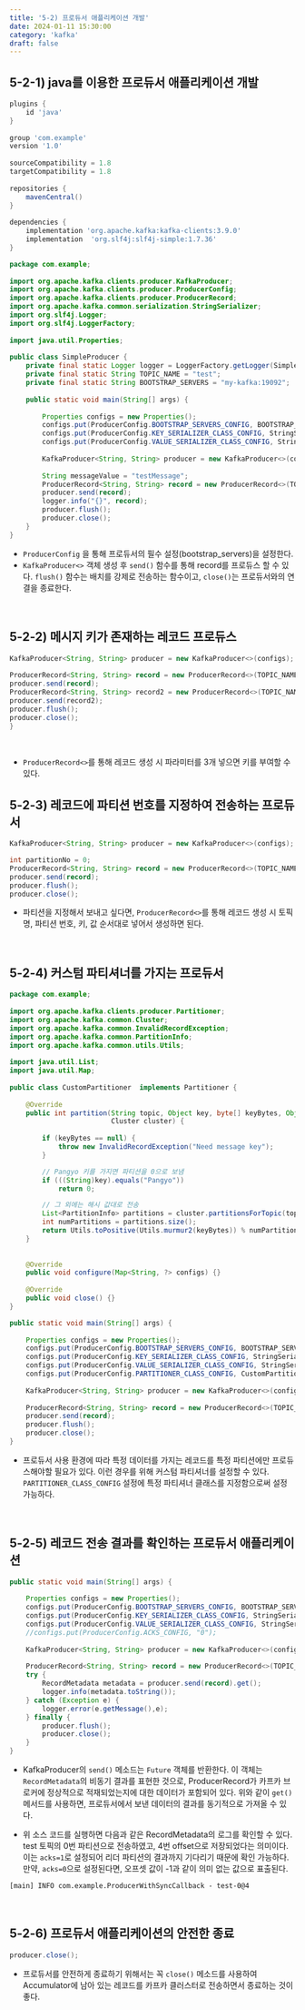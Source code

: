 ```yaml
---
title: '5-2) 프로듀서 애플리케이션 개발'
date: 2024-01-11 15:30:00
category: 'kafka'
draft: false
---
```


## 5-2-1) java를 이용한 프로듀서 애플리케이션 개발

```gradle
plugins {  
    id 'java'  
}  
  
group 'com.example'  
version '1.0'  
  
sourceCompatibility = 1.8  
targetCompatibility = 1.8  
  
repositories {  
    mavenCentral()  
}  
  
dependencies {  
    implementation 'org.apache.kafka:kafka-clients:3.9.0'  
    implementation  'org.slf4j:slf4j-simple:1.7.36'  
}
```

```java
package com.example;  
  
import org.apache.kafka.clients.producer.KafkaProducer;  
import org.apache.kafka.clients.producer.ProducerConfig;  
import org.apache.kafka.clients.producer.ProducerRecord;  
import org.apache.kafka.common.serialization.StringSerializer;  
import org.slf4j.Logger;  
import org.slf4j.LoggerFactory;  
  
import java.util.Properties;  
  
public class SimpleProducer {  
    private final static Logger logger = LoggerFactory.getLogger(SimpleProducer.class);  
    private final static String TOPIC_NAME = "test";  
    private final static String BOOTSTRAP_SERVERS = "my-kafka:19092";  
  
    public static void main(String[] args) {  
  
        Properties configs = new Properties();  
        configs.put(ProducerConfig.BOOTSTRAP_SERVERS_CONFIG, BOOTSTRAP_SERVERS);  
        configs.put(ProducerConfig.KEY_SERIALIZER_CLASS_CONFIG, StringSerializer.class.getName());  
        configs.put(ProducerConfig.VALUE_SERIALIZER_CLASS_CONFIG, StringSerializer.class.getName());  
  
        KafkaProducer<String, String> producer = new KafkaProducer<>(configs);  
  
        String messageValue = "testMessage";  
        ProducerRecord<String, String> record = new ProducerRecord<>(TOPIC_NAME, messageValue);
        producer.send(record);
        logger.info("{}", record);
        producer.flush();  
        producer.close();  
    }  
}
```

- `ProducerConfig` 을 통해 프로듀서의 필수 설정(bootstrap_servers)을 설정한다.
- `KafkaProducer<>` 객체 생성 후 `send()` 함수를 통해 record를 프로듀스 할 수 있다. `flush()` 함수는 배치를 강제로 전송하는 함수이고, `close()`는 프로듀서와의 연결을 종료한다.

</br>

## 5-2-2) 메시지 키가 존재하는 레코드 프로듀스

```java
KafkaProducer<String, String> producer = new KafkaProducer<>(configs);  
  
ProducerRecord<String, String> record = new ProducerRecord<>(TOPIC_NAME, "Pangyo", "Pangyo");  
producer.send(record);  
ProducerRecord<String, String> record2 = new ProducerRecord<>(TOPIC_NAME, "Busan", "Busan");  
producer.send(record2);  
producer.flush();  
producer.close();  
}
```

</br>

- `ProducerRecord<>`를 통해 레코드 생성 시 파라미터를 3개 넣으면 키를 부여할 수 있다.

## 5-2-3) 레코드에 파티션 번호를 지정하여 전송하는 프로듀서

```java
KafkaProducer<String, String> producer = new KafkaProducer<>(configs);  

int partitionNo = 0;  
ProducerRecord<String, String> record = new ProducerRecord<>(TOPIC_NAME, partitionNo, "Pangyo", "Pangyo");  
producer.send(record);
producer.flush();  
producer.close();
```

- 파티션을 지정해서 보내고 싶다면, `ProducerRecord<>`를 통해 레코드 생성 시 토픽명, 파티션 번호, 키, 값 순서대로 넣어서 생성하면 된다.

</br>

## 5-2-4) 커스텀 파티셔너를 가지는 프로듀서

```java
package com.example;  
  
import org.apache.kafka.clients.producer.Partitioner;  
import org.apache.kafka.common.Cluster;  
import org.apache.kafka.common.InvalidRecordException;  
import org.apache.kafka.common.PartitionInfo;  
import org.apache.kafka.common.utils.Utils;  
  
import java.util.List;  
import java.util.Map;  
  
public class CustomPartitioner  implements Partitioner {  
  
    @Override  
    public int partition(String topic, Object key, byte[] keyBytes, Object value, byte[] valueBytes,  
                         Cluster cluster) {  
  
        if (keyBytes == null) {  
            throw new InvalidRecordException("Need message key");  
        }  

		// Pangyo 키를 가지면 파티션을 0으로 보냄
        if (((String)key).equals("Pangyo"))  
            return 0;  

		// 그 외에는 해시 값대로 전송
        List<PartitionInfo> partitions = cluster.partitionsForTopic(topic);  
        int numPartitions = partitions.size();  
        return Utils.toPositive(Utils.murmur2(keyBytes)) % numPartitions;  
    }  
  
  
    @Override  
    public void configure(Map<String, ?> configs) {}  
  
    @Override  
    public void close() {}  
}
```

```java
public static void main(String[] args) {  
  
    Properties configs = new Properties();  
    configs.put(ProducerConfig.BOOTSTRAP_SERVERS_CONFIG, BOOTSTRAP_SERVERS);  
    configs.put(ProducerConfig.KEY_SERIALIZER_CLASS_CONFIG, StringSerializer.class.getName());  
    configs.put(ProducerConfig.VALUE_SERIALIZER_CLASS_CONFIG, StringSerializer.class.getName());  
    configs.put(ProducerConfig.PARTITIONER_CLASS_CONFIG, CustomPartitioner.class);  
  
    KafkaProducer<String, String> producer = new KafkaProducer<>(configs);  
  
    ProducerRecord<String, String> record = new ProducerRecord<>(TOPIC_NAME, "Pangyo", "Pangyo");  
    producer.send(record);  
    producer.flush();  
    producer.close();  
}
```

- 프로듀서 사용 환경에 따라 특정 데이터를 가지는 레코드를 특정 파티션에만 프로듀스해야할 필요가 있다. 이런 경우를 위해 커스텀 파티셔너를 설정할 수 있다. `PARTITIONER_CLASS_CONFIG` 설정에 특정 파티셔너 클래스를 지정함으로써 설정 가능하다.

</br>

## 5-2-5) 레코드 전송 결과를 확인하는 프로듀서 애플리케이션

```java
public static void main(String[] args) {  
  
    Properties configs = new Properties();  
    configs.put(ProducerConfig.BOOTSTRAP_SERVERS_CONFIG, BOOTSTRAP_SERVERS);  
    configs.put(ProducerConfig.KEY_SERIALIZER_CLASS_CONFIG, StringSerializer.class.getName());  
    configs.put(ProducerConfig.VALUE_SERIALIZER_CLASS_CONFIG, StringSerializer.class.getName());  
    //configs.put(ProducerConfig.ACKS_CONFIG, "0");  
  
    KafkaProducer<String, String> producer = new KafkaProducer<>(configs);  
  
    ProducerRecord<String, String> record = new ProducerRecord<>(TOPIC_NAME, "Pangyo", "Pangyo");  
    try {  
        RecordMetadata metadata = producer.send(record).get();  
        logger.info(metadata.toString());  
    } catch (Exception e) {  
        logger.error(e.getMessage(),e);  
    } finally {  
        producer.flush();  
        producer.close();  
    }  
}
```

- KafkaProducer의 `send()` 메소드는 `Future` 객체를 반환한다. 이 객체는 `RecordMetadata`의 비동기 결과를 표현한 것으로, ProducerRecord가 카프카 브로커에 정상적으로 적재되었는지에 대한 데이터가 포함되어 있다. 위와 같이 `get()`메서드를 사용하면, 프로듀서에서 보낸 데이터의 결과를 동기적으로 가져올 수 있다.

- 위 소스 코드를 실행하면 다음과 같은 RecordMetadata의 로그를 확인할 수 있다. test 토픽의 0번 파티션으로 전송하였고, 4번 offset으로 저장되었다는 의미이다. 이는 `acks=1`로 설정되어 리더 파티션의 결과까지 기다리기 때문에 확인 가능하다. 만약, `acks=0`으로 설정된다면, 오프셋 값이 -1과 같이 의미 없는 값으로 표출된다.

```
[main] INFO com.example.ProducerWithSyncCallback - test-0@4
```
</br>

## 5-2-6) 프로듀서 애플리케이션의 안전한 종료

```java
producer.close();
```

- 프로듀서를 안전하게 종료하기 위해서는 꼭 `close()` 메소드를 사용하여 Accumulator에 남아 있는 레코드를 카프카 클러스터로 전송하면서 종료하는 것이 좋다.